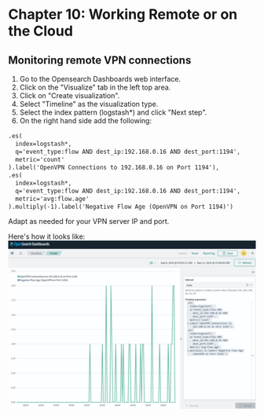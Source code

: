 # Chapter 10: Working Remote or on the Cloud

## Monitoring remote VPN connections

1. Go to the Opensearch Dashboards web interface.
2. Click on the "Visualize" tab in the left top area.
3. Click on "Create visualization".
4. Select "Timeline" as the visualization type.
5. Select the index pattern (logstash*) and click "Next step".
6. On the right hand side add the following:
```
.es(
  index=logstash*, 
  q='event_type:flow AND dest_ip:192.168.0.16 AND dest_port:1194', 
  metric='count'
).label('OpenVPN Connections to 192.168.0.16 on Port 1194'),
.es(
  index=logstash*, 
  q='event_type:flow AND dest_ip:192.168.0.16 AND dest_port:1194', 
  metric='avg:flow.age'
).multiply(-1).label('Negative Flow Age (OpenVPN on Port 1194)')
```
Adapt as needed for your VPN server IP and port.

Here's how it looks like:
![OpenVPN connections](img/remote-vpn.png)